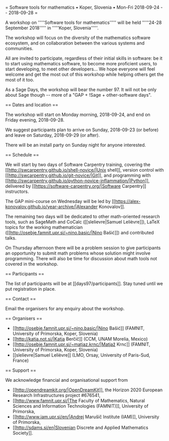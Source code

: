 = Software tools for mathematics • Koper, Slovenia • Mon-Fri 2018-09-24 -- 2018-09-28 =

A workshop on '''''Software tools for mathematics''''' will be held
'''''24-28 September 2018''''' in '''''Koper, Slovenia'''''.

The workshop will focus on the diversity of the mathematics software ecosystem,
and on collaboration between the various systems and communities.

All are invited to participate, regardless of their initial skills in software:
be it to start using mathematics software, to become more proficient users, to
start developing, to meet other developers... We hope everyone will feel welcome
and get the most out of this workshop while helping others get the most of it too.

As a Sage Days, the workshop will bear the number 97. It will not be
only about Sage though -- more of a "GAP + !Sage + other-software days".

== Dates and location ==

The workshop will start on Monday morning, 2018-09-24, and end on Friday
evening, 2018-09-28.

We suggest participants plan to arrive on Sunday, 2018-09-23 (or before)
and leave on Saturday, 2018-09-29 (or after).  

There will be an install party on Sunday night for anyone interested.

== Schedule ==

We will start by two days of Software Carpentry training, covering the [[http://swcarpentry.github.io/shell-novice/|Unix shell]], version control with [[http://swcarpentry.github.io/git-novice/|Git]], and programming with [[http://swcarpentry.github.io/python-novice-inflammation/|Python]], delivered by [[https://software-carpentry.org/|Software Carpentry]] instructors.

The GAP mini-course on Wednesday will be led by [[https://alex-konovalov.github.io/year-archive/|Alexander Konovalov]].

The remaining two days will be dedicated to other math-oriented research tools, such as SageMath and CoCalc ([[slelievre|Samuel Lelièvre]]), LaTeX topics for the working mathematician ([[http://osebje.famnit.upr.si/~nino.basic/|Nino Bašić]]) and contributed talks.

On Thursday afternoon there will be a problem session to give participants an opportunity to submit math problems whose solution might involve programming. There will also be time for discussion about math tools not covered in the workshop.

== Participants ==

The list of participants will be at [[days97/participants]].
Stay tuned until we put registration in place.

== Contact ==

Email the organisers for any enquiry about the workshop.

== Organisers ==

  * [[http://osebje.famnit.upr.si/~nino.basic/|Nino Bašić]] (FAMNIT, University of Primorska, Koper, Slovenia)
  * [[http://katja.not.si/|Katja Berčič]] (CCM, UNAM Morelia, Mexico)
  * [[http://osebje.famnit.upr.si/~matjaz.krnc/|Matjaž Krnc]] (FAMNIT, University of Primorska, Koper, Slovenia)
  * [[slelievre|Samuel Lelièvre]] (LMO, Orsay, University of Paris-Sud, France)

== Support ==

We acknowledge financial and organisational support from

  * [[http://opendreamkit.org/|OpenDreamKit]], the Horizon 2020 European Research Infrastructures project #676541,
  * [[http://www.famnit.upr.si/|The Faculty of Mathematics, Natural Sciences and Information Technologies (FAMNIT)]], University of Primorska,
  * [[http://www.iam.upr.si/en/|Andrej Marušič Institute (IAM)]], University of Primorska,
  * [[http://sdams.si/en|Slovenian Discrete and Applied Mathematics Society]].
